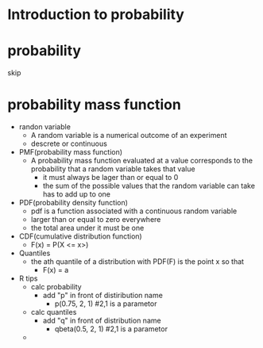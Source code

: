 # Introduction to probability  
# probability  
skip
# probability mass function  
- randon variable  
  - A random variable is a numerical outcome of an experiment
  - descrete or continuous
- PMF(probability mass function)  
  - A probability mass function evaluated at a value corresponds to the probability that a random variable takes that value  
    - it must always be lager than or equal to 0
    - the sum of the possible values that the random variable can take has to add up to one  
- PDF(probability density function)  
  - pdf is a function associated with a continuous random variable
  - larger than or equal to zero everywhere
  - the total area under it must be one
- CDF(cumulative distribution function)  
  - F(x) = P(X <= x>)
- Quantiles  
  - the ath quantile of a distribution with PDF(F) is the point x so that
    - F(x) = a
- R tips
  - calc probability
    - add "p" in front of distiribution name
      - p(0.75, 2, 1) #2,1 is a parametor
  - calc quantiles
    - add "q" in front of distribution name
      - qbeta(0.5, 2, 1) #2,1 is a parametor
  - 